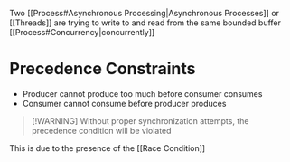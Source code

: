 Two [[Process#Asynchronous Processing|Asynchronous Processes]] or [[Threads]] are trying to write to and read from the same bounded buffer [[Process#Concurrency|concurrently]] 

# Precedence Constraints
- Producer cannot produce too much before consumer consumes
- Consumer cannot consume before producer produces

 >[!WARNING] Without proper synchronization attempts, the precedence condition will be violated

This is due to the presence of the [[Race Condition]] 

